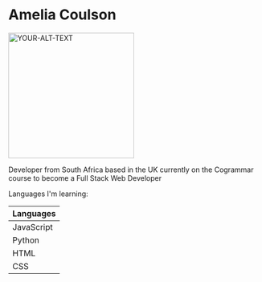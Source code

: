 # Amelia Coulson

<picture>
 <source media="(prefers-color-scheme: dark)" srcset="https://images.pexels.com/photos/5598288/pexels-photo-5598288.jpeg?auto=compress&cs=tinysrgb&w=1260&h=750&dpr=1">
 <source media="(prefers-color-scheme: light)" srcset="https://images.pexels.com/photos/5598288/pexels-photo-5598288.jpeg?auto=compress&cs=tinysrgb&w=1260&h=750&dpr=1">
 <img alt="YOUR-ALT-TEXT" width="250px">
</picture>

Developer from South Africa based in the UK currently on the Cogrammar course to become a Full Stack Web Developer

<Summary>Languages I'm learning:</Summary>

| Languages |
|-----------|
| JavaScript|
| Python    |
| HTML      |
| CSS       |
